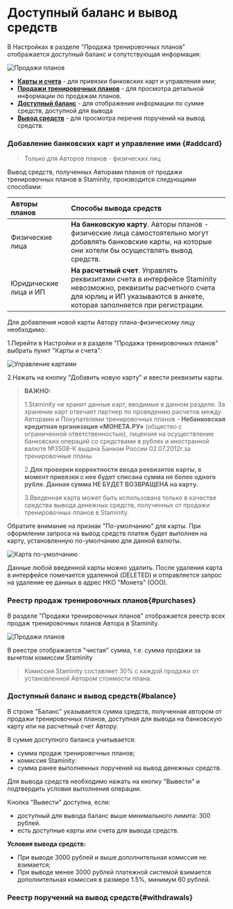 # Доступный баланс и вывод средств

В Настройках в разделе "Продажа тренировочных планов" отображается доступный баланс и сопутствующая информация:

![Продажи планов](https://content.staminity.com/assets/images/_new/settings/user-purchases-all.png)

* **[Карты и счета](#addcard)** - для привязки банковских карт и управления ими;
* **[Продажи тренировочных планов](#purchases)** - для просмотра детальной информации по продажам планов. 
* **[Доступный баланс](#balance)** - для отображения информации по сумме средств, доступной для вывода
* **[Вывод средств](#withdrawals)** - для просмотра перечня поручений на вывод средств.

### Добавление банковских карт и управление ими {#addcard}

> Только для Авторов планов - физических лиц

Вывод средств, полученных Авторами планов от продажи тренировочных планов в Staminity, производится следующими способами:

| Авторы планов | Способы вывода средств |
| :--- | :--- |
| Физические лица | **На банковскую карту**. Авторы планов - физические лица самостоятельно могут добавлять банковские карты, на которые они хотели бы осуществлять вывод средств. |
| Юридические лица и ИП | **На расчетный счет**. Управлять реквизитами счета в интерфейсе Staminity невозможно, реквизиты расчетного счета для юрлиц и ИП указываются в анкете, которая заполняется при регистрации.  |

Для добавления новой карты Автору плана-физическому лицу необходимо:

1.Перейти в Настройки и в разделе "Продажа тренировочных планов" выбрать пункт "Карты и счета":

![Управление картами](https://content.staminity.com/assets/images/_new/settings/user-cards.png)

2.Нажать на кнопку "Добавить новую карту" и ввести реквизиты карты.

> **ВАЖНО:**
>
> 1.Staminity не хранит данные карт, вводимые в данном разделе. За хранение карт отвечает партнер по проведению расчетов между Авторами и Покупателями тренировочных планов - **Небанковская кредитная организация «МОНЕТА.РУ»** \(общество с ограниченной ответственностью\), лицензия на осуществление банковских операций со средствами в рублях и иностранной валюте №3508-К выдана Банком России 02.07.2012г.за тренировочные планы.
>
> 2.**Для проверки корректности ввода реквизитов карты, в момент привязки с нее будет списана сумма не более одного рубля. Данная сумма НЕ БУДЕТ ВОЗВРАЩЕНА на карту.**
>
> 3.Введенная карта может быть использована только в качестве средства вывода денежных средств, полученных от продажи тренировочных планов в Staminity.

Обратите внимание на признак "По-умолчанию" для карты. 
При оформлении запроса на вывод средств платеж будет выполнен на карту, установленную по-умолчанию для данной валюты.

![Карта по-умолчанию](https://content.staminity.com/assets/images/_new/settings/user-cards-default.png)

Данные любой введенной карты можно удалить. 
После удаления карта в интерфейсе помечается удаленной \(DELETED\) и отправляется запрос на удаление ее данных в адрес НКО "Монета" \(ООО\).

### Реестр продаж тренировочных планов{#purchases}

В разделе "Продажи тренировочных планов" отображается реестр всех продаж тренировочных планов Автора в Staminity.

![Продажи планов](https://content.staminity.com/assets/images/_new/settings/user-purchases.png)

В реестре отображается "чистая" сумма, т.е. сумма продажи за вычетом комиссии Staminity

> Комиссия Staminity составляет 30% с каждой продажи от установленной Автором стоимости плана.

### Доступный баланс и вывод средств{#balance}
В строке "Баланс" указывается сумма средств, полученная автором от продажи тренировочных планов, доступная для вывода на банковскую карту или на расчетный счет Автору. 

В сумме доступного баланса учитывается:
* сумма продаж тренировочных планов;
* комиссия Staminity:
* сумма ранее выполненных поручений на вывод денежных средств.

Для вывода средств необходимо нажать на кнопку "Вывести" и подтвердить условия выполнения операции. 

Кнопка "Вывести" доступна, если:
* доступный для вывода баланс выше минимального лимита: 300 рублей.
* есть доступные карты или счета для вывода средств.

**Условия вывода средств:**
* При выводе 3000 рублей и выше дополнительная комиссия не взимается;
* При выводе менее 3000 рублей платежной системой взимается дополнительная комиссия в размере 1.5%, минимум 60 рублей. 

### Реестр поручений на вывод средств{#withdrawals}

